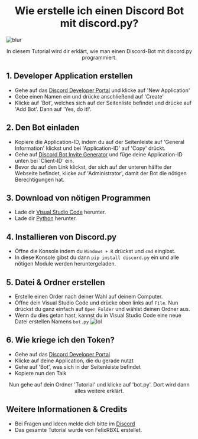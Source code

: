 <h1 align="center">Wie erstelle ich einen Discord Bot mit discord.py?</h1>

![blur](https://user-images.githubusercontent.com/93447900/139587323-5b95b57a-efd4-47be-842c-ddcbda0a36c9.png)

<p align="center">In diesem Tutorial wird dir erklärt, wie man einen Discord-Bot mit discord.py programmiert.</p>

## 1. Developer Application erstellen

* Gehe auf das [Discord Developer Portal](https://discord.com/developers/applications) und klicke auf 'New Application'
* Gebe einen Namen ein und drücke anschließend auf 'Create'
* Klicke auf 'Bot', welches sich auf der Seitenliste befindet und drücke auf 'Add Bot'. Dann auf 'Yes, do it!'.

## 2. Den Bot einladen

* Kopiere die Application-ID, indem du auf der Seitenleiste auf 'General Information' klickst und bei 'Application-ID' auf 'Copy' drückt. 
* Gehe auf [Discord Bot Invite Generator](https://discordapi.com/permissions.html) und füge deine Application-ID unten bei 'Client-ID' ein.
* Bevor du auf den Link klickst, der sich auf der unteren hälfte der Webseite befindet, klicke auf 'Administrator', damit der Bot die nötigen Berechtigungen hat.

## 3. Download von nötigen Programmen

* Lade dir [Visual Studio Code](https://code.visualstudio.com) herunter.
* Lade dir [Python](https://www.python.org/downloads/) herunter.

## 4. Installieren von Discord.py 

* Öffne die Konsole indem du ``Windows + R`` drückst und ``cmd`` eingibst.
* In diese Konsole gibst du dann ``pip install discord.py`` ein und alle nötigen Module werden heruntergeladen.

## 5. Datei & Ordner erstellen

* Erstelle einen Order nach deiner Wahl auf deinem Computer.
* Öffne dein Visual Studio Code und drücke oben links auf ``File``. Nun drückst du ganz einfach auf ``Open Folder`` und wählst deinen Ordner aus.
* Wenn du dies getan hast, kannst du in Visual Studio Code eine neue Datei erstellen Namens ``bot.py`` ![lol](https://user-images.githubusercontent.com/93447900/139590190-66774851-317c-461a-bc3d-e311335b1193.PNG)

## 6. Wie kriege ich den Token?

* Gehe auf das [Discord Developer Portal](https://discord.com/developers/applications)
* Klicke auf deine Application, die du gerade nutzt
* Gehe auf 'Bot', was sich in der Seitenleiste befindet
* Kopiere nun den Talk


<p align="center">Nun gehe auf dein Ordner 'Tutorial' und klicke auf 'bot.py'. Dort wird dann alles weitere erklärt.</p>

## Weitere Informationen & Credits

* Bei Fragen und Ideen melde dich bitte im [Discord](https://discord.gg/Ws7vqQSMh3)
* Das gesamte Tutorial wurde von FelixRBXL erstellet.

